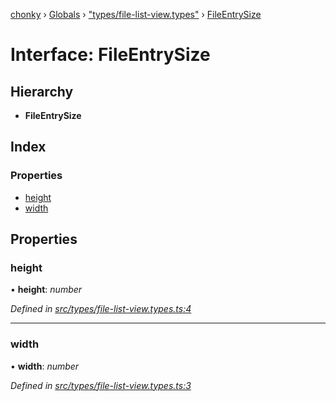 [chonky](../README.md) › [Globals](../globals.md) › ["types/file-list-view.types"](../modules/_types_file_list_view_types_.md) › [FileEntrySize](_types_file_list_view_types_.fileentrysize.md)

# Interface: FileEntrySize

## Hierarchy

* **FileEntrySize**

## Index

### Properties

* [height](_types_file_list_view_types_.fileentrysize.md#height)
* [width](_types_file_list_view_types_.fileentrysize.md#width)

## Properties

###  height

• **height**: *number*

*Defined in [src/types/file-list-view.types.ts:4](https://github.com/TimboKZ/Chonky/blob/603fef8/src/types/file-list-view.types.ts#L4)*

___

###  width

• **width**: *number*

*Defined in [src/types/file-list-view.types.ts:3](https://github.com/TimboKZ/Chonky/blob/603fef8/src/types/file-list-view.types.ts#L3)*
